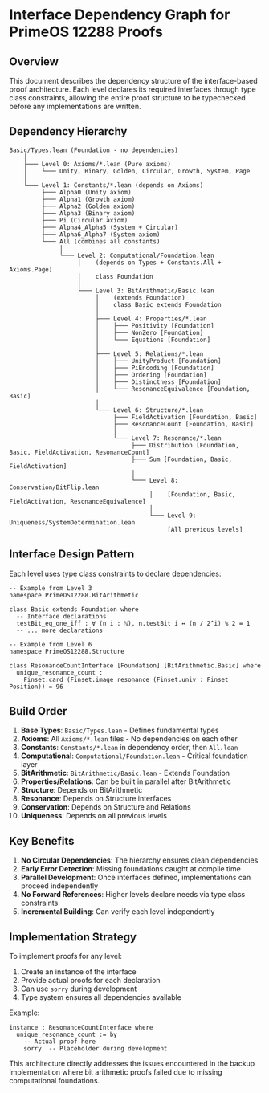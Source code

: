 # Interface Dependency Graph for PrimeOS 12288 Proofs

## Overview

This document describes the dependency structure of the interface-based proof architecture. Each level declares its required interfaces through type class constraints, allowing the entire proof structure to be typechecked before any implementations are written.

## Dependency Hierarchy

```
Basic/Types.lean (Foundation - no dependencies)
    │
    ├─── Level 0: Axioms/*.lean (Pure axioms)
    │    └─── Unity, Binary, Golden, Circular, Growth, System, Page
    │
    └─── Level 1: Constants/*.lean (depends on Axioms)
         ├─── Alpha0 (Unity axiom)
         ├─── Alpha1 (Growth axiom)  
         ├─── Alpha2 (Golden axiom)
         ├─── Alpha3 (Binary axiom)
         ├─── Pi (Circular axiom)
         ├─── Alpha4_Alpha5 (System + Circular)
         ├─── Alpha6_Alpha7 (System axiom)
         └─── All (combines all constants)
              │
              └─── Level 2: Computational/Foundation.lean
                   │    (depends on Types + Constants.All + Axioms.Page)
                   │    class Foundation
                   │
                   └─── Level 3: BitArithmetic/Basic.lean
                        │    (extends Foundation)
                        │    class Basic extends Foundation
                        │
                        ├─── Level 4: Properties/*.lean
                        │    ├─── Positivity [Foundation]
                        │    ├─── NonZero [Foundation]
                        │    └─── Equations [Foundation]
                        │
                        ├─── Level 5: Relations/*.lean
                        │    ├─── UnityProduct [Foundation]
                        │    ├─── PiEncoding [Foundation]
                        │    ├─── Ordering [Foundation]
                        │    ├─── Distinctness [Foundation]
                        │    └─── ResonanceEquivalence [Foundation, Basic]
                        │
                        └─── Level 6: Structure/*.lean
                             ├─── FieldActivation [Foundation, Basic]
                             ├─── ResonanceCount [Foundation, Basic]
                             │
                             └─── Level 7: Resonance/*.lean
                                  ├─── Distribution [Foundation, Basic, FieldActivation, ResonanceCount]
                                  ├─── Sum [Foundation, Basic, FieldActivation]
                                  │
                                  └─── Level 8: Conservation/BitFlip.lean
                                       │    [Foundation, Basic, FieldActivation, ResonanceEquivalence]
                                       │
                                       └─── Level 9: Uniqueness/SystemDetermination.lean
                                            [All previous levels]
```

## Interface Design Pattern

Each level uses type class constraints to declare dependencies:

```lean
-- Example from Level 3
namespace PrimeOS12288.BitArithmetic

class Basic extends Foundation where
  -- Interface declarations
  testBit_eq_one_iff : ∀ (n i : ℕ), n.testBit i ↔ (n / 2^i) % 2 = 1
  -- ... more declarations

-- Example from Level 6
namespace PrimeOS12288.Structure

class ResonanceCountInterface [Foundation] [BitArithmetic.Basic] where
  unique_resonance_count : 
    Finset.card (Finset.image resonance (Finset.univ : Finset Position)) = 96
```

## Build Order

1. **Base Types**: `Basic/Types.lean` - Defines fundamental types
2. **Axioms**: All `Axioms/*.lean` files - No dependencies on each other
3. **Constants**: `Constants/*.lean` in dependency order, then `All.lean`
4. **Computational**: `Computational/Foundation.lean` - Critical foundation layer
5. **BitArithmetic**: `BitArithmetic/Basic.lean` - Extends Foundation
6. **Properties/Relations**: Can be built in parallel after BitArithmetic
7. **Structure**: Depends on BitArithmetic
8. **Resonance**: Depends on Structure interfaces
9. **Conservation**: Depends on Structure and Relations
10. **Uniqueness**: Depends on all previous levels

## Key Benefits

1. **No Circular Dependencies**: The hierarchy ensures clean dependencies
2. **Early Error Detection**: Missing foundations caught at compile time
3. **Parallel Development**: Once interfaces defined, implementations can proceed independently
4. **No Forward References**: Higher levels declare needs via type class constraints
5. **Incremental Building**: Can verify each level independently

## Implementation Strategy

To implement proofs for any level:

1. Create an instance of the interface
2. Provide actual proofs for each declaration
3. Can use `sorry` during development
4. Type system ensures all dependencies available

Example:
```lean
instance : ResonanceCountInterface where
  unique_resonance_count := by
    -- Actual proof here
    sorry  -- Placeholder during development
```

This architecture directly addresses the issues encountered in the backup implementation where bit arithmetic proofs failed due to missing computational foundations.